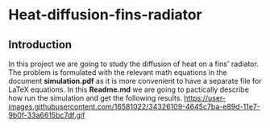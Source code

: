 # Heat-diffusion-fins-radiator

## Introduction
In this project we are going to study the diffusion of heat on a fins' radiator. The problem is formulated with the relevant math equations in the document **simulation.pdf** as it is more convenient to have a separate file for LaTeX equations. In this **Readme.md** we are going to pactically describe how run the simulation and get the following results.
https://user-images.githubusercontent.com/16581022/34326109-4645c7ba-e89d-11e7-9b0f-33a6615bc7df.gif
